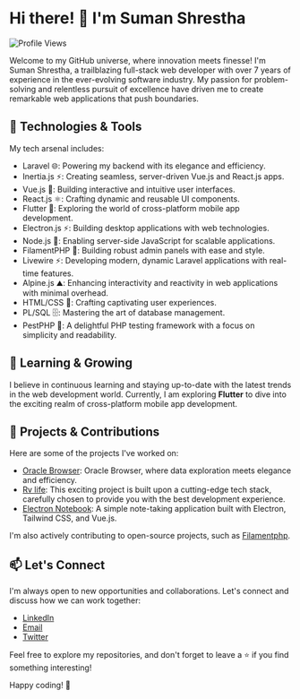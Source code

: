 # Hi there! 👋 I'm Suman Shrestha

![Profile Views](https://komarev.com/ghpvc/?username=summonshr&color=blueviolet)

Welcome to my GitHub universe, where innovation meets finesse! I'm Suman Shrestha, a trailblazing full-stack web developer with over 7 years of experience in the ever-evolving software industry. My passion for problem-solving and relentless pursuit of excellence have driven me to create remarkable web applications that push boundaries.

## 🚀 Technologies & Tools

My tech arsenal includes:

- Laravel :globe_with_meridians:: Powering my backend with its elegance and efficiency.
- Inertia.js :zap:: Creating seamless, server-driven Vue.js and React.js apps.
- Vue.js :art:: Building interactive and intuitive user interfaces.
- React.js :atom_symbol:: Crafting dynamic and reusable UI components.
- Flutter :iphone:: Exploring the world of cross-platform mobile app development.
- Electron.js :zap:: Building desktop applications with web technologies.
- Node.js :rocket:: Enabling server-side JavaScript for scalable applications.
- FilamentPHP :wrench:: Building robust admin panels with ease and style.
- Livewire :zap:: Developing modern, dynamic Laravel applications with real-time features.
- Alpine.js :mountain:: Enhancing interactivity and reactivity in web applications with minimal overhead.
- HTML/CSS :rainbow:: Crafting captivating user experiences.
- PL/SQL :file_cabinet:: Mastering the art of database management.
- PestPHP :bug:: A delightful PHP testing framework with a focus on simplicity and readability.


## 🌱 Learning & Growing

I believe in continuous learning and staying up-to-date with the latest trends in the web development world. Currently, I am exploring **Flutter** to dive into the exciting realm of cross-platform mobile app development.

## 🌟 Projects & Contributions

Here are some of the projects I've worked on:

- [Oracle Browser](https://github.com/Summonshr/oracle-browser): Oracle Browser, where data exploration meets elegance and efficiency.
- [Rv life](https://github.com/Summonshr/rvlife): This exciting project is built upon a cutting-edge tech stack, carefully chosen to provide you with the best development experience.
- [Electron Notebook](https://github.com/Summonshr/electron-notebook): A simple note-taking application built with Electron, Tailwind CSS, and Vue.js.

I'm also actively contributing to open-source projects, such as [Filamentphp](https://github.com/filamentphp/filament).

## 📫 Let's Connect

I'm always open to new opportunities and collaborations. Let's connect and discuss how we can work together:

- [LinkedIn](https://linkedin.com/in/suman-shresth)
- [Email](mailto:summonshr@gmail.com)
- [Twitter](https://twitter.com/sumfreelancer)

Feel free to explore my repositories, and don't forget to leave a ⭐️ if you find something interesting!

Happy coding! 🚀
